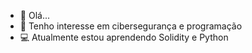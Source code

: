 - 👋 Olá...
- 👀 Tenho interesse em cibersegurança e programação
- 💻 Atualmente estou aprendendo Solidity e Python

